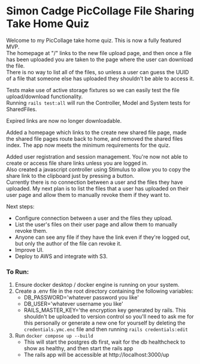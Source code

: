 # Simon Cadge PicCollage File Sharing Take Home Quiz

Welcome to my PicCollage take home quiz. This is now a fully featured MVP.  
The homepage at "/" links to the new file upload page, and then once a file has been uploaded you are taken to the page where the user can download the file.  
There is no way to list all of the files, so unless a user can guess the UUID of a file that someone else has uploaded they shouldn't be able to access it.  

Tests make use of active storage fixtures so we can easily test the file upload/download functionality.  
Running `rails test:all` will run the Controller, Model and System tests for SharedFiles.  

Expired links are now no longer downloadable.  

Added a homepage which links to the create new shared file page, made the shared file pages route back to home, and removed the shared files index. The app now meets the minimum requirements for the quiz.

Added user registration and session management. You're now not able to create or access file share links unless you are logged in.  
Also created a javascript controller using Stimulus to allow you to copy the share link to the clipboard just by pressing a button.  
Currently there is no connection between a user and the files they have uploaded. My next plan is to list the files that a user has uploaded on their user page and allow them to manually revoke them if they want to.  

Next steps:  
 - Configure connection between a user and the files they upload.
 - List the user's files on their user page and allow them to manually revoke them.
 - Anyone can see any file if they have the link even if they're logged out, but only the author of the file can revoke it.
 - Improve UI.
 - Deploy to AWS and integrate with S3.

### To Run:
 1. Ensure docker desktop / docker engine is running on your system.
 2. Create a .env file in the root directory containing the following variables:
    - DB_PASSWORD='whatever password you like'
    - DB_USER='whatever username you like'
    - RAILS_MASTER_KEY='the encryption key generated by rails. This shouldn't be uploaded to version control so you'll need to ask me for this personally or generate a new one for yourself by deleting the `credentials.ymc.enc` file and then running `rails credentials:edit`
 3. Run `docker compose up --build`
    - This will start the postgres db first, wait for the db healthcheck to show as healthy, and then start the rails app
    - The rails app will be accessible at http://localhost:3000/up